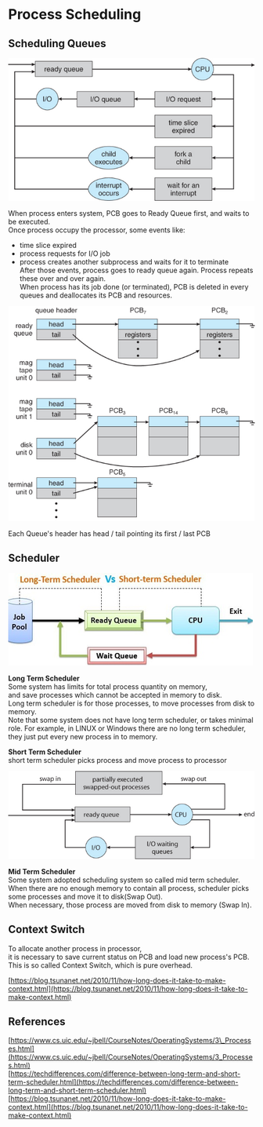 # Process Scheduling

## Scheduling Queues

![](../.gitbook/assets/image%20%2845%29.png)

When process enters system, PCB goes to Ready Queue first, and waits to be executed.  
Once process occupy the processor, some events like:  
- time slice expired  
- process requests for I/O job  
- process creates another subprocess and waits for it to terminate  
After those events, process goes to ready queue again. Process repeats these over and over again.  
When process has its job done \(or terminated\), PCB is deleted in every queues and deallocates its PCB and resources.

![](../.gitbook/assets/image%20%2813%29.png)

Each Queue's header has head / tail pointing its first / last PCB

## Scheduler

![](../.gitbook/assets/image%20%2834%29.png)

**Long Term Scheduler**  
Some system has limits for total process quantity on memory,  
and save processes which cannot be accepted in memory to disk.  
Long term scheduler is for those processes, to move processes from disk to memory.  
Note that some system does not have long term scheduler, or takes minimal role. For example, in LINUX or Windows there are no long term scheduler, they just put every new process in to memory.

**Short Term Scheduler**  
short term scheduler picks process and move process to processor  


![](../.gitbook/assets/image%20%2829%29.png)

**Mid Term Scheduler**  
Some system adopted scheduling system so called mid term scheduler.  
When there are no enough memory to contain all process, scheduler picks some processes and move it to disk\(Swap Out\).  
When necessary, those process are moved from disk to memory \(Swap In\).

## Context Switch

To allocate another process in processor,  
it is necessary to save current status on PCB and load new process's PCB. This is so called Context Switch, which is pure overhead.  
  
[https://blog.tsunanet.net/2010/11/how-long-does-it-take-to-make-context.html](https://blog.tsunanet.net/2010/11/how-long-does-it-take-to-make-context.html)

## References

[https://www.cs.uic.edu/~jbell/CourseNotes/OperatingSystems/3\_Processes.html](https://www.cs.uic.edu/~jbell/CourseNotes/OperatingSystems/3_Processes.html)  
[https://techdifferences.com/difference-between-long-term-and-short-term-scheduler.html](https://techdifferences.com/difference-between-long-term-and-short-term-scheduler.html)  
[https://blog.tsunanet.net/2010/11/how-long-does-it-take-to-make-context.html](https://blog.tsunanet.net/2010/11/how-long-does-it-take-to-make-context.html)

